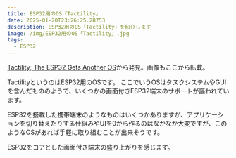 ```yaml
---
title: ESP32用のOS「Tactility」
date: 2025-01-20T23:26:25.28753
description: ESP32用のOS「Tactility」を紹介します
image: /img/ESP32用のOS「Tactility」.jpg
tags:
  - ESP32
---
```

[Tactility; The ESP32 Gets Another OS](https://hackaday.com/2025/01/11/tactility-the-esp32-gets-another-os/)から発見。画像もここから転載。

TactilityというのはESP32用のOSです。
ここでいうOSはタスクシステムやGUIを含んだもののようで、いくつかの画面付きESP32端末のサポートが謳われています。

ESP32を搭載した携帯端末のようなものはいくつかありますが、アプリケーションを切り替えたりする仕組みやUIを0から作るのはなかなか大変ですが、このようなOSがあれば手軽に取り組むことが出来そうです。

ESP32をコアとした画面付き端末の盛り上がりを感じます。



